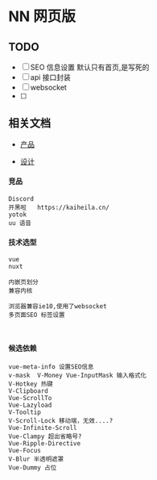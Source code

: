 # NN 网页版

## TODO

- [ ] SEO 信息设置
      默认只有首页,是写死的
- [ ] api 接口封装
- [ ] websocket
- [ ]

## 相关文档

- [产品](https://lanhuapp.com/url/2vwjQ-JRsPS)

- [设计](https://lanhuapp.com/url/gIqWo-lcz6M)

#### 竞品

```
Discord
开黑啦   https://kaiheila.cn/
yotok
uu 语音
```

#### 技术选型

```
vue
nuxt

内嵌页划分
兼容内核

浏览器兼容ie10,使用了websocket
多页面SEO 标签设置



```

#### 候选依赖

```
vue-meta-info 设置SEO信息
v-mask  V-Money Vue-InputMask 输入格式化
V-Hotkey 热键
V-Clipboard
Vue-ScrollTo
Vue-Lazyload
V-Tooltip
V-Scroll-Lock 移动端，无效....?
Vue-Infinite-Scroll
Vue-Clampy 超出省略号?
Vue-Ripple-Directive
Vue-Focus
V-Blur 半透明遮罩
Vue-Dummy 占位
```
